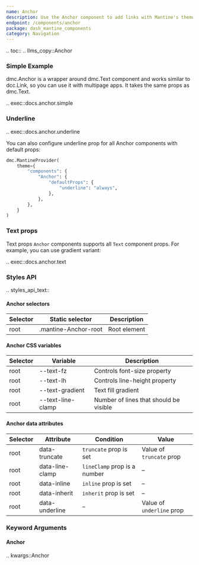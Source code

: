 ```yaml
---
name: Anchor
description: Use the Anchor component to add links with Mantine's theme styles.
endpoint: /components/anchor
package: dash_mantine_components
category: Navigation
---
```


.. toc::
.. llms_copy::Anchor

### Simple Example

dmc.Anchor is a wrapper around dmc.Text component and works similar to dcc.Link, so you can use it with multipage apps.
It takes the same props as dmc.Text.

.. exec::docs.anchor.simple

### Underline


.. exec::docs.anchor.underline

You can also configure underline prop for all Anchor components with default props:

```python
dmc.MantineProvider(    
    theme={
        "components": {
            "Anchor": {
                "defaultProps": {
                    "underline": "always",
                },
            },
        },
    }
)

```

### Text props

Text props
`Anchor` components supports all `Text` component props. For example, you can use gradient variant:


.. exec::docs.anchor.text


### Styles API

.. styles_api_text::

#### Anchor selectors

| Selector | Static selector | Description |
|----------|----------------|-------------|
| root     | .mantine-Anchor-root | Root element |

#### Anchor CSS variables

| Selector | Variable | Description |
|----------|----------|-------------|
| root     | --text-fz | Controls font-size property |
| root     | --text-lh | Controls line-height property |
| root     | --text-gradient | Text fill gradient |
| root     | --text-line-clamp | Number of lines that should be visible |

#### Anchor data attributes

| Selector | Attribute | Condition | Value |
|----------|-----------|-----------|-------|
| root     | data-truncate | `truncate` prop is set | Value of `truncate` prop |
| root     | data-line-clamp | `lineClamp` prop is a number | – |
| root     | data-inline | `inline` prop is set | – |
| root     | data-inherit | `inherit` prop is set | – |
| root     | data-underline | – | Value of `underline` prop |

### Keyword Arguments

#### Anchor

.. kwargs::Anchor
